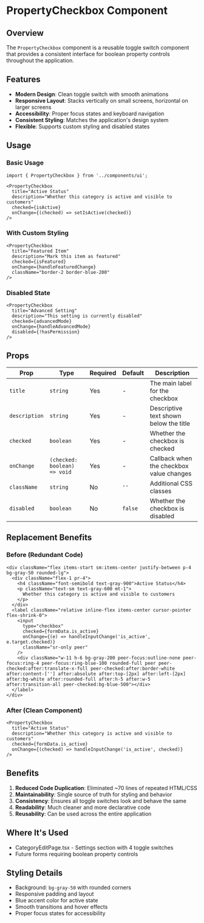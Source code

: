 # PropertyCheckbox Component

## Overview
The `PropertyCheckbox` component is a reusable toggle switch component that provides a consistent interface for boolean property controls throughout the application.

## Features
- **Modern Design**: Clean toggle switch with smooth animations
- **Responsive Layout**: Stacks vertically on small screens, horizontal on larger screens
- **Accessibility**: Proper focus states and keyboard navigation
- **Consistent Styling**: Matches the application's design system
- **Flexible**: Supports custom styling and disabled states

## Usage

### Basic Usage
```tsx
import { PropertyCheckbox } from '../components/ui';

<PropertyCheckbox
  title="Active Status"
  description="Whether this category is active and visible to customers"
  checked={isActive}
  onChange={(checked) => setIsActive(checked)}
/>
```

### With Custom Styling
```tsx
<PropertyCheckbox
  title="Featured Item"
  description="Mark this item as featured"
  checked={isFeatured}
  onChange={handleFeaturedChange}
  className="border-2 border-blue-200"
/>
```

### Disabled State
```tsx
<PropertyCheckbox
  title="Advanced Setting"
  description="This setting is currently disabled"
  checked={advancedMode}
  onChange={handleAdvancedMode}
  disabled={!hasPermission}
/>
```

## Props

| Prop | Type | Required | Default | Description |
|------|------|----------|---------|-------------|
| `title` | `string` | Yes | - | The main label for the checkbox |
| `description` | `string` | Yes | - | Descriptive text shown below the title |
| `checked` | `boolean` | Yes | - | Whether the checkbox is checked |
| `onChange` | `(checked: boolean) => void` | Yes | - | Callback when the checkbox value changes |
| `className` | `string` | No | `''` | Additional CSS classes |
| `disabled` | `boolean` | No | `false` | Whether the checkbox is disabled |

## Replacement Benefits

### Before (Redundant Code)
```tsx
<div className="flex items-start sm:items-center justify-between p-4 bg-gray-50 rounded-lg">
  <div className="flex-1 pr-4">
    <h4 className="font-semibold text-gray-900">Active Status</h4>
    <p className="text-sm text-gray-600 mt-1">
      Whether this category is active and visible to customers
    </p>
  </div>
  <label className="relative inline-flex items-center cursor-pointer flex-shrink-0">
    <input
      type="checkbox"
      checked={formData.is_active}
      onChange={(e) => handleInputChange('is_active', e.target.checked)}
      className="sr-only peer"
    />
    <div className="w-11 h-6 bg-gray-200 peer-focus:outline-none peer-focus:ring-4 peer-focus:ring-blue-100 rounded-full peer peer-checked:after:translate-x-full peer-checked:after:border-white after:content-[''] after:absolute after:top-[2px] after:left-[2px] after:bg-white after:rounded-full after:h-5 after:w-5 after:transition-all peer-checked:bg-blue-500"></div>
  </label>
</div>
```

### After (Clean Component)
```tsx
<PropertyCheckbox
  title="Active Status"
  description="Whether this category is active and visible to customers"
  checked={formData.is_active}
  onChange={(checked) => handleInputChange('is_active', checked)}
/>
```

## Benefits
1. **Reduced Code Duplication**: Eliminated ~70 lines of repeated HTML/CSS
2. **Maintainability**: Single source of truth for styling and behavior
3. **Consistency**: Ensures all toggle switches look and behave the same
4. **Readability**: Much cleaner and more declarative code
5. **Reusability**: Can be used across the entire application

## Where It's Used
- CategoryEditPage.tsx - Settings section with 4 toggle switches
- Future forms requiring boolean property controls

## Styling Details
- Background: `bg-gray-50` with rounded corners
- Responsive padding and layout
- Blue accent color for active state
- Smooth transitions and hover effects
- Proper focus states for accessibility
